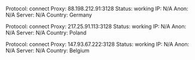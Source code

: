 Protocol: connect
Proxy: 88.198.212.91:3128
Status: working
IP: N/A
Anon: N/A
Server: N/A
Country: Germany

Protocol: connect
Proxy: 217.25.91.113:3128
Status: working
IP: N/A
Anon: N/A
Server: N/A
Country: Poland

Protocol: connect
Proxy: 147.93.67.222:3128
Status: working
IP: N/A
Anon: N/A
Server: N/A
Country: Belgium

